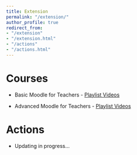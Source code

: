 ```yaml
---
title: Extension
permalink: "/extension/"
author_profile: true
redirect_from:
- "/extension"
- "/extension.html"
- "/actions"
- "/actions.html"
---
```


Courses
======
* Basic Moodle for Teachers - [Playlist Videos](https://youtu.be/fMNNGOpl_xE)

* Advanced Moodle for Teachers - [Playlist Videos](https://youtu.be/omMYb6o6Zqg)


Actions
======
* Updating in progress...
